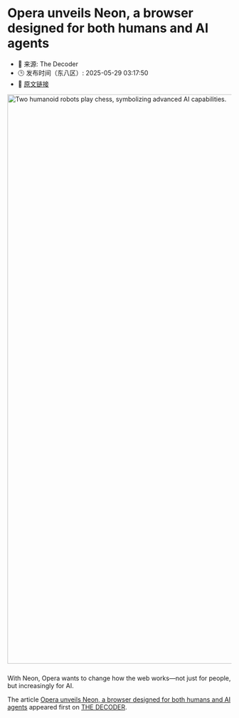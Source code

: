 # Opera unveils Neon, a browser designed for both humans and AI agents
- 📅 来源: The Decoder
- 🕒 发布时间（东八区）: 2025-05-29 03:17:50
- 🔗 [原文链接](https://the-decoder.com/opera-unveils-neon-a-browser-designed-for-both-humans-and-ai-agents/)

<p><img alt="Two humanoid robots play chess, symbolizing advanced AI capabilities." class="attachment-full size-full wp-post-image" height="720" src="https://the-decoder.com/wp-content/uploads/2025/05/Opera-Neon-A-browser-for-the-agentic-web-YouTube-0_31.jpg" style="height: auto; margin-bottom: 10px;" width="1280" /></p>
<p>        With Neon, Opera wants to change how the web works—not just for people, but increasingly for AI.</p>
<p>The article <a href="https://the-decoder.com/opera-unveils-neon-a-browser-designed-for-both-humans-and-ai-agents/">Opera unveils Neon, a browser designed for both humans and AI agents</a> appeared first on <a href="https://the-decoder.com">THE DECODER</a>.</p>